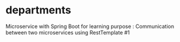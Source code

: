 # departments
Microservice with Spring Boot for learning purpose : Communication between two microservices using RestTemplate #1
